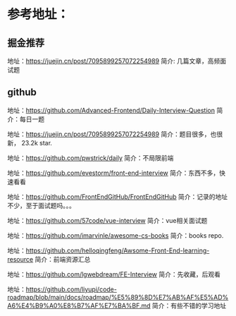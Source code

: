 
# 参考地址：
## 掘金推荐
地址：https://juejin.cn/post/7095899257072254989
简介: 几篇文章，高频面试题

## github
地址：https://github.com/Advanced-Frontend/Daily-Interview-Question
简介：每日一题


地址：https://juejin.cn/post/7095899257072254989
简介：题目很多，也很新， 23.2k star.

地址：https://github.com/pwstrick/daily
简介：不局限前端

地址：https://github.com/evestorm/front-end-interview
简介：东西不多，快速看看

地址：https://github.com/FrontEndGitHub/FrontEndGitHub
简介：记录的地址不少，至于面试题吗。。。

地址：https://github.com/57code/vue-interview
简介：vue相关面试题

地址：https://github.com/imarvinle/awesome-cs-books
简介：books repo.

地址：https://github.com/helloqingfeng/Awsome-Front-End-learning-resource
简介：前端资源汇总

地址：https://github.com/lgwebdream/FE-Interview
简介：先收藏，后观看

地址：https://github.com/liyupi/code-roadmap/blob/main/docs/roadmap/%E5%89%8D%E7%AB%AF%E5%AD%A6%E4%B9%A0%E8%B7%AF%E7%BA%BF.md
简介：有些不错的学习地址